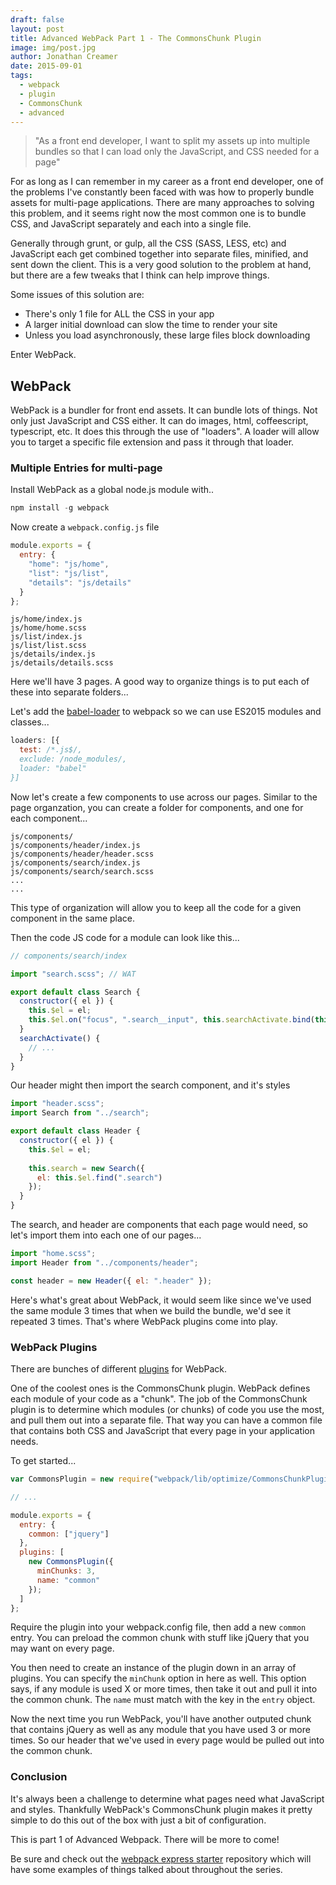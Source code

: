 ```yaml
---
draft: false
layout: post
title: Advanced WebPack Part 1 - The CommonsChunk Plugin
image: img/post.jpg
author: Jonathan Creamer
date: 2015-09-01
tags: 
  - webpack
  - plugin
  - CommonsChunk
  - advanced
---
```

> "As a front end developer, I want to split my assets up into multiple bundles so that I can load only the JavaScript, and CSS needed for a page"

For as long as I can remember in my career as a front end developer, one of the problems I've constantly been faced with was how to properly bundle assets for multi-page applications. There are many approaches to solving this problem, and it seems right now the most common one is to bundle CSS, and JavaScript separately and each into a single file.

Generally through grunt, or gulp, all the CSS (SASS, LESS, etc) and JavaScript each get combined together into separate files, minified, and sent down the client. This is a very good solution to the problem at hand, but there are a few tweaks that I think can help improve things.

Some issues of this solution are: 

* There's only 1 file for ALL the CSS in your app
* A larger initial download can slow the time to render your site
* Unless you load asynchronously, these large files block downloading

Enter WebPack.

## WebPack
WebPack is a bundler for front end assets. It can bundle lots of things. Not only just JavaScript and CSS either. It can do images, html, coffeescript, typescript, etc. It does this through the use of "loaders". A loader will allow you to target a specific file extension and pass it through that loader.

### Multiple Entries for multi-page
Install WebPack as a global node.js module with..

```js
npm install -g webpack
```

Now create a `webpack.config.js` file

```js
module.exports = {
  entry: {
    "home": "js/home",
    "list": "js/list",
    "details": "js/details"
  }
};
```

```
js/home/index.js
js/home/home.scss
js/list/index.js
js/list/list.scss
js/details/index.js
js/details/details.scss
```

Here we'll have 3 pages. A good way to organize things is to put each of these into separate folders...

Let's add the [babel-loader](github.com/babel/babel-loader) to webpack so we can use ES2015 modules and classes...


```js
loaders: [{
  test: /*.js$/,
  exclude: /node_modules/,
  loader: "babel"
}]
```

Now let's create a few components to use across our pages. Similar to the page organzation, you can create a folder for components, and one for each component...

```
js/components/
js/components/header/index.js
js/components/header/header.scss
js/components/search/index.js
js/components/search/search.scss
...
...
```

This type of organization will allow you to keep all the code for a given component in the same place.

Then the code JS code for a module can look like this...

```js
// components/search/index

import "search.scss"; // WAT

export default class Search {
  constructor({ el }) {
    this.$el = el;
    this.$el.on("focus", ".search__input", this.searchActivate.bind(this));
  }
  searchActivate() {
    // ...
  }
}
```

Our header might then import the search component, and it's styles

```js
import "header.scss";
import Search from "../search";

export default class Header {
  constructor({ el }) {
    this.$el = el;
    
    this.search = new Search({
      el: this.$el.find(".search")
    });
  }
}
```

The search, and header are components that each page would need, so let's import them into each one of our pages...

```js
import "home.scss";
import Header from "../components/header";

const header = new Header({ el: ".header" });
```

Here's what's great about WebPack, it would seem like since we've used the same module 3 times that when we build the bundle, we'd see it repeated 3 times. That's where WebPack plugins come into play.

### WebPack Plugins
There are bunches of different [plugins](http://webpack.github.io/docs/list-of-plugins.html) for WebPack. 

One of the coolest ones is the CommonsChunk plugin. WebPack defines each module of your code as a "chunk". The job of the CommonsChunk plugin is to determine which modules (or chunks) of code you use the most, and pull them out into a separate file. That way you can have a common file that contains both CSS and JavaScript that every page in your application needs.

To get started...

```js
var CommonsPlugin = new require("webpack/lib/optimize/CommonsChunkPlugin")

// ...

module.exports = {
  entry: {
    common: ["jquery"]
  },
  plugins: [
    new CommonsPlugin({
      minChunks: 3,
      name: "common"
    });
  ]
};
```
Require the plugin into your webpack.config file, then add a new `common` entry. You can preload the common chunk with stuff like jQuery that you may want on every page.

You then need to create an instance of the plugin down in an array of plugins. You can specify the `minChunk` option in here as well. This option says, if any module is used X or more times, then take it out and pull it into the common chunk. The `name` must match with the key in the `entry` object.

Now the next time you run WebPack, you'll have another outputed chunk that contains jQuery as well as any module that you have used 3 or more times. So our header that we've used in every page would be pulled out into the common chunk.

### Conclusion
It's always been a challenge to determine what pages need what JavaScript and styles. Thankfully WebPack's CommonsChunk plugin makes it pretty simple to do this out of the box with just a bit of configuration. 

This is part 1 of Advanced Webpack. There will be more to come!

Be sure and check out the [webpack express starter](https://github.com/jcreamer898/webpack-express-starter) repository which will have some examples of things talked about throughout the series. 
